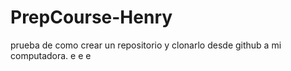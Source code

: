 # PrepCourse-Henry
prueba de como crear un repositorio y clonarlo desde github a mi computadora. e e e